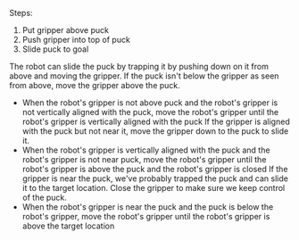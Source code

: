 

Steps: 
1. Put gripper above puck 
2. Push gripper into top of puck 
3. Slide puck to goal

The robot can slide the puck by trapping it by pushing down on it from above and moving the gripper. If the puck isn't below the gripper as seen from above, move the gripper above the puck.
- When the robot's gripper is not above puck and the robot's gripper is not vertically aligned with the puck, move the robot's gripper until the robot's gripper is vertically aligned with the puck
If the gripper is aligned with the puck but not near it, move the gripper down to the puck to slide it.
- When the robot's gripper is vertically aligned with the puck and the robot's gripper is not near puck, move the robot's gripper until the robot's gripper is above the puck and the robot's gripper is closed
If the gripper is near the puck, we've probably trapped the puck and can slide it to the target location. Close the gripper to make sure we keep control of the puck.
- When the robot's gripper is near the puck and the puck is below the robot's gripper, move the robot's gripper until the robot's gripper is above the target location